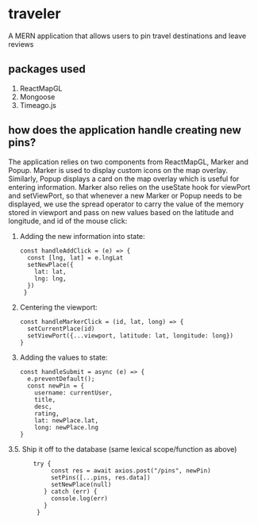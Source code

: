 # traveler
A MERN application that allows users to pin travel destinations and leave reviews

## packages used

  1. ReactMapGL
  2. Mongoose
  4. Timeago.js
  

## how does the application handle creating new pins? 
  
 The application relies on two components from ReactMapGL, Marker and Popup. Marker is used to display custom icons on the map overlay. Similarly, Popup displays a card on the map overlay which is useful for entering information. Marker also relies on the useState hook for viewPort and setViewPort,  so that whenever a new Marker or Popup needs to be displayed, we use the spread operator to carry the value of the memory stored in viewport and pass on new values based on the latitude and longitude, and id of the mouse click:
 
 1. Adding the new information into state:
 
        const handleAddClick = (e) => {
          const [lng, lat] = e.lngLat
          setNewPlace({
            lat: lat, 
            lng: lng,
          })
         }
 
 2. Centering the viewport:
  
        const handleMarkerClick = (id, lat, long) => {
          setCurrentPlace(id)
          setViewPort({...viewport, latitude: lat, longitude: long})
        }
  
 3. Adding the values to state:
 
        const handleSubmit = async (e) => {
          e.preventDefault();
          const newPin = {
            username: currentUser, 
            title,
            desc,
            rating,
            lat: newPlace.lat, 
            long: newPlace.lng
        }
  
 3.5. Ship it off to the database (same lexical scope/function as above)
 
           try {
                const res = await axios.post("/pins", newPin)
                setPins([...pins, res.data])
                setNewPlace(null)
              } catch (err) {
                console.log(err)
              }
            }

        
